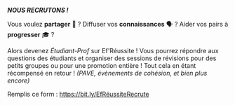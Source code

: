 ***NOUS RECRUTONS !***

Vous voulez __partager__ 🤝 ? Diffuser vos __connaissances__ 🗣 ? Aider vos pairs à __progresser__ 🎓 ?

Alors devenez *Étudiant-Prof* sur Ef'Réussite !
Vous pourrez répondre aux questions des étudiants et organiser des sessions de révisions pour des petits groupes ou pour une promotion entière ! Tout cela en étant récompensé en retour ! *(PAVE, évènements de cohésion, et bien plus encore)*

Remplis ce form : https://bit.ly/EfRéussiteRecrute
